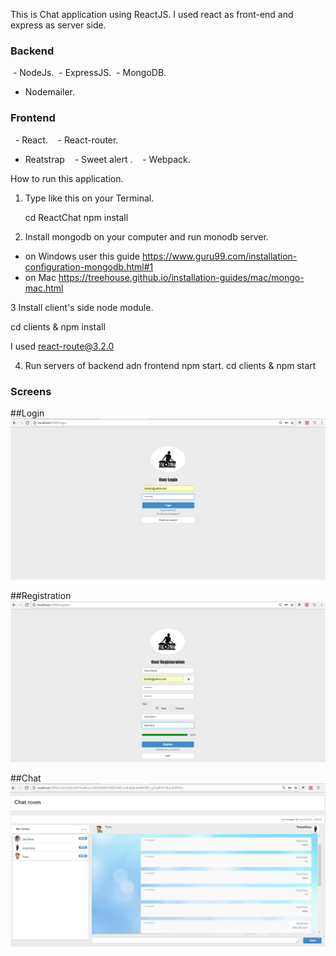 This is Chat application using ReactJS.
I used react as front-end and express as server side.

###  Backend

  - NodeJs.
  -  ExpressJS.
  -  MongoDB.
  -  Nodemailer.
    
###  Frontend

   -  React.
   -  React-router.
   -  Reatstrap 
   -  Sweet alert .
   -  Webpack.
  
How to run this application.

1. Type like this on your Terminal.

   cd ReactChat
   npm install

2. Install mongodb on your computer and run monodb server.
 - on Windows user this guide
   https://www.guru99.com/installation-configuration-mongodb.html#1
 - on Mac
   https://treehouse.github.io/installation-guides/mac/mongo-mac.html
  
3 Install client's side node module.

cd clients & npm install

I used react-route@3.2.0

4. Run servers of backend adn frontend
   npm start.
   cd clients & npm start

### Screens

##Login
![alt text](screen/login.png)

##Registration
![alt text](screen/register.png)

##Chat
![alt text](screen/chat.png)
